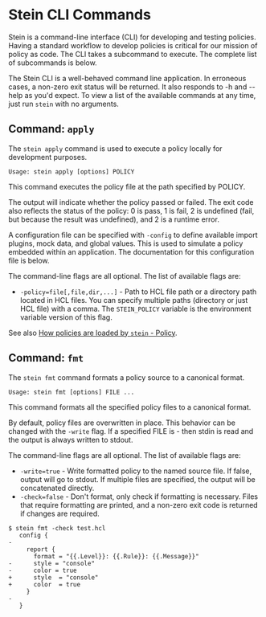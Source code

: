 # Stein CLI Commands

Stein is a command-line interface (CLI) for developing and testing policies.
Having a standard workflow to develop policies is critical for our mission of policy as code.
The CLI takes a subcommand to execute.
The complete list of subcommands is below.

The Stein CLI is a well-behaved command line application.
In erroneous cases, a non-zero exit status will be returned.
It also responds to -h and --help as you'd expect.
To view a list of the available commands at any time, just run `stein` with no arguments.

## Command: `apply`

The `stein apply` command is used to execute a policy locally for development purposes.

```
Usage: stein apply [options] POLICY
```

This command executes the policy file at the path specified by POLICY.

The output will indicate whether the policy passed or failed. The exit code also reflects the status of the policy: 0 is pass, 1 is fail, 2 is undefined (fail, but because the result was undefined), and 2 is a runtime error.

A configuration file can be specified with `-config` to define available import plugins, mock data, and global values. This is used to simulate a policy embedded within an application. The documentation for this configuration file is below.

The command-line flags are all optional. The list of available flags are:

- `-policy=file[,file,dir,...]` - Path to HCL file path or a directory path located in HCL files. You can specify multiple paths (directory or just HCL file) with a comma. The `STEIN_POLICY` variable is the environment variable version of this flag.

See also [How policies are loaded by `stein` - Policy](policy.md#how-policies-are-loaded-by-stein).

## Command: `fmt`

The `stein fmt` command formats a policy source to a canonical format.

```
Usage: stein fmt [options] FILE ...
```

This command formats all the specified policy files to a canonical format.

By default, policy files are overwritten in place. This behavior can be changed with the `-write` flag. If a specified FILE is - then stdin is read and the output is always written to stdout.

The command-line flags are all optional. The list of available flags are:

- `-write=true` - Write formatted policy to the named source file. If false, output will go to stdout. If multiple files are specified, the output will be concatenated directly.
- `-check=false` - Don't format, only check if formatting is necessary. Files that require formatting are printed, and a non-zero exit code is returned if changes are required.

```console
$ stein fmt -check test.hcl
   config {
-
     report {
       format = "{{.Level}}: {{.Rule}}: {{.Message}}"
-      style = "console"
-      color = true
+      style  = "console"
+      color  = true
     }
-
   }
```
